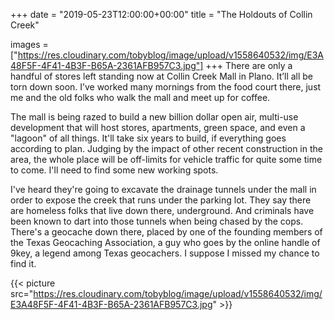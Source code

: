 +++
date = "2019-05-23T12:00:00+00:00"
title = "The Holdouts of Collin Creek"

images = ["https://res.cloudinary.com/tobyblog/image/upload/v1558640532/img/E3A48F5F-4F41-4B3F-B65A-2361AFB957C3.jpg"]
+++
There are only a handful of stores left standing now at Collin Creek Mall in Plano. It’ll all be torn down soon. I’ve worked many mornings from the food court there, just me and the old folks who walk the mall and meet up for coffee.

The mall is being razed to build a new billion dollar open air, multi-use development that will host stores, apartments, green space, and even a "lagoon" of all things. It'll take six years to build, if everything goes according to plan. Judging by the impact of other recent construction in the area, the whole place will be off-limits for vehicle traffic for quite some time to come. I'll need to find some new working spots.

I've heard they're going to excavate the drainage tunnels under the mall in order to expose the creek that runs under the parking lot. They say there are homeless folks that live down there, underground. And criminals have been known to dart into those tunnels when being chased by the cops. There's a geocache down there, placed by one of the founding members of the Texas Geocaching Association, a guy who goes by the online handle of 9key, a legend among Texas geocachers. I suppose I missed my chance to find it.

{{< picture src="https://res.cloudinary.com/tobyblog/image/upload/v1558640532/img/E3A48F5F-4F41-4B3F-B65A-2361AFB957C3.jpg" >}}

